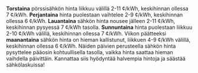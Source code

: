 **Torstaina** pörssisähkön hinta liikkuu välillä 2-11 ¢/kWh, keskihinnan ollessa 7 ¢/kWh. **Perjantaina** hinta puolestaan vaihtelee 2-9 ¢/kWh, keskihinnan ollessa 6 ¢/kWh. **Lauantaina** sähkön hinta nousee jälleen 2-11 ¢/kWh, keskihinnan pysyessä 7 ¢/kWh tasolla. **Sunnuntaina** hinta puolestaan liikkuu 2-10 ¢/kWh välillä, keskihinnan ollessa 7 ¢/kWh. Viikon päätteeksi **maanantaina** sähkön hinta on hieman kallistunut, liikkuen 4-9 ¢/kWh välillä, keskihinnan ollessa 6 ¢/kWh. Näiden päivien perusteella sähkön hinta pysyttelee pääosin kohtuullisella tasolla, vaikka hinta saattaa hieman vaihdella päivittäin. Kannattaa siis hyödyntää halvempia hintoja ja säästää sähkölaskuissa!